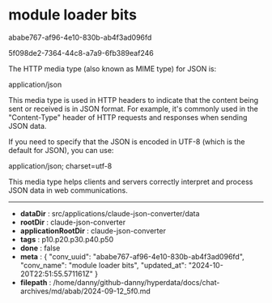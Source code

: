 # module loader bits

ababe767-af96-4e10-830b-ab4f3ad096fd

5f098de2-7364-44c8-a7a9-6fb389eaf246

 The HTTP media type (also known as MIME type) for JSON is:

application/json

This media type is used in HTTP headers to indicate that the content being sent or received is in JSON format. For example, it's commonly used in the "Content-Type" header of HTTP requests and responses when sending JSON data.

If you need to specify that the JSON is encoded in UTF-8 (which is the default for JSON), you can use:

application/json; charset=utf-8

This media type helps clients and servers correctly interpret and process JSON data in web communications.

---

* **dataDir** : src/applications/claude-json-converter/data
* **rootDir** : claude-json-converter
* **applicationRootDir** : claude-json-converter
* **tags** : p10.p20.p30.p40.p50
* **done** : false
* **meta** : {
  "conv_uuid": "ababe767-af96-4e10-830b-ab4f3ad096fd",
  "conv_name": "module loader bits",
  "updated_at": "2024-10-20T22:51:55.571161Z"
}
* **filepath** : /home/danny/github-danny/hyperdata/docs/chat-archives/md/abab/2024-09-12_5f0.md